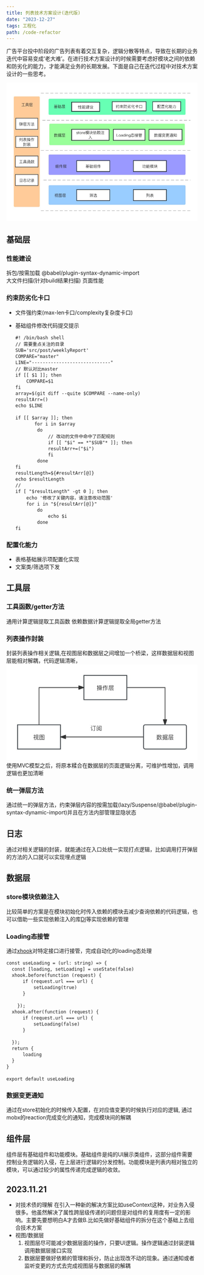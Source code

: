 ```yaml
---
title: 列表技术方案设计(迭代版)
date: "2023-12-27"
tags: 工程化
path: /code-refactor
---
```


广告平台投中阶段的广告列表有着交互复杂，逻辑分散等特点，导致在长期的业务迭代中容易变成‘老大难’。在进行技术方案设计的时候需要考虑好模块之间的依赖和防劣化的能力，才能满足业务的长期发展。下面是自己在迭代过程中对技术方案设计的一些思考。

![plan](./thoughtStatic/plan.jpg)

## 基础层

### 性能建设
拆包/按需加载 @babel/plugin-syntax-dynamic-import  
大文件扫描(针对build结果扫描)
页面性能  

### 约束防劣化卡口
* 文件强约束(max-len卡口/complexity复杂度卡口)
* 基础组件修改代码提交提示


      #! /bin/bash shell
      // 需要重点关注的目录
      SUB='src/post/weeklyReport'
      COMPARE="master"
      LINE="-----------------------------"
      // 默认对比master
      if [[ $1 ]]; then
          COMPARE=$1
      fi
      array=$(git diff --quite $COMPARE --name-only)
      resultArr=()
      echo $LINE

      if [[ $array ]]; then
             for i in $array
              do
                  // 改动的文件中命中了匹配规则
                  if [[ "$i" == *"$SUB"* ]]; then
                  resultArr+=("$i")
                  fi
              done 
      fi
      resultLength=${#resultArr[@]} 
      echo $resultLength
      // 
      if [ "$resultLength" -gt 0 ]; then 
          echo '修改了关键内容，请注意改动范围'
          for i in "${resultArr[@]}"
              do
                  echo $i
              done
      fi

### 配置化能力
* 表格基础展示项配置化实现
* 文案类/筛选项下发


## 工具层

### 工具函数/getter方法
通用计算逻辑提取工具函数 
依赖数据计算逻辑提取全局getter方法

### 列表操作封装
封装列表操作相关逻辑,在视图层和数据层之间增加一个桥梁，这样数据层和视图层能相对解耦，代码逻辑清晰，
![mvc](./thoughtStatic/mvc.jpg)
使用MVC模型之后，将原本糅合在数据层的页面逻辑分离，可维护性增加，调用逻辑也更加清晰

### 统一弹层方法
通过统一的弹层方法，约束弹层内容的按需加载(lazy/Suspense/@babel/plugin-syntax-dynamic-import)并且在方法内部管理显隐状态

## 日志
通过对相关逻辑的封装，就能通过在入口处统一实现打点逻辑，比如调用打开弹层的方法的入口就可以实现埋点逻辑

## 数据层

### store模块依赖注入
比较简单的方案是在模块初始化时传入依赖的模块去减少查询依赖的代码逻辑，也可以借助一些实现依赖注入的库[DI](https://github.com/wessberg/DI)等实现依赖的管理

### Loading态接管
通过[xhook](https://github.com/jpillora/xhook)对特定接口进行接管，完成自动化的loading态处理


    const useLoading = (url: string) => {
      const [loading, setLoading] = useState(false)
      xhook.before(function (request) {
          if (request.url === url) {
              setLoading(true)
          }

        });
      xhook.after(function (request) {
          if (request.url === url) {
              setLoading(false)
          }

      });
      return {
          loading
      }
    }

    export default useLoading


### 数据变更通知
通过在store初始化的时候传入配置，在对应值变更的时候执行对应的逻辑, 通过mobx的reaction完成变化的通知，完成模块间的解耦

## 组件层
组件层有基础组件和功能模块。基础组件是纯的UI展示类组件，这部分组件需要控制业务逻辑的入侵，在上层进行逻辑的分发控制。功能模块是列表内相对独立的模块，可以通过较少的属性传递完成逻辑的收敛。


## 2023.11.21 

* 对技术债的理解
  在引入一种新的解决方案比如useContext这种，对业务入侵很多。他虽然解决了属性跨层级传递的问题但是对组件的复用度有一定的影响。主要先要想明白A才去做B.比如先做好基础组件的拆分在这个基础上去组合技术方案
* 视图/数据层
  1. 视图层尽可能减少数据层面的操作，只要UI逻辑。操作逻辑通过封装逻辑调用数据层接口实现
  2. 数据层要做好依赖的管理和拆分，防止出现改不动的现象。通过通知或者监听变更的方式去完成视图层与数据层的解耦




